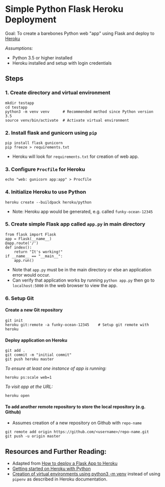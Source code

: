 # Simple Python Flask Heroku Deployment

Goal: To create a barebones Python web "app" using Flask and deploy to [Heroku](https://heroku.com)

*Assumptions:*

- Python 3.5 or higher installed
- Heroku installed and setup with login credentials

## Steps

### 1. Create directory and virtual environment

```
mkdir testapp
cd testapp
python3 -m venv venv      # Recommended method since Python version 3.5
source venv/bin/activate  # Activate virtual environment
```

### 2. Install flask and gunicorn using `pip`

```
pip install flask gunicorn
pip freeze > requirements.txt
```

- Heroku will look for `requirements.txt` for creation of web app.

### 3. Configure `Procfile` for Heroku

```
echo "web: gunicorn app:app" > Procfile
```

### 4. Initialize Heroku to use Python

```
heroku create --buildpack heroku/python
```

- Note: Heroku app would be generated, e.g. called `funky-ocean-12345`

### 5. Create simple Flask app called `app.py` in main directory

```
from flask import Flask
app = Flask(__name__)
@app.route('/')
def index():
    return "It's working!"
if __name__ == "__main__":
    app.run()
```

- Note that `app.py` must be in the main directory or else an application error would occur.
- Can verify that application works by running `python app.py` then go to `localhost:5000` in the web browser to view the app.

### 6. Setup Git

#### Create a new Git repository

```
git init
heroku git:remote -a funky-ocean-12345    # Setup git remote with heroku
```

#### Deploy application on Heroku

```
git add .
git commit -m "initial commit"
git push heroku master
```

*To ensure at least one instance of app is running:*

```
heroku ps:scale web=1
```

*To visit app at the URL:*

```
heroku open
```

#### To add another remote repository to store the local repository (e.g. Github)

- Assumes creation of a new repository on Github with `repo-name`

```
git remote add origin https://github.com/<username>/repo-name.git
git push -u origin master
```

## Resources and Further Reading:

- Adapted from [How to deploy a Flask App to Heroku](https://progblog.io/How-to-deploy-a-Flask-App-to-Heroku/)
- [Getting started on Heroku with Python](https://devcenter.heroku.com/articles/getting-started-with-python#introduction)
- [Creation of virtual environments using python3 -m venv](https://docs.python.org/3/library/venv.html#module-venv) instead of using `pipenv` as described in Heroku documentation.
